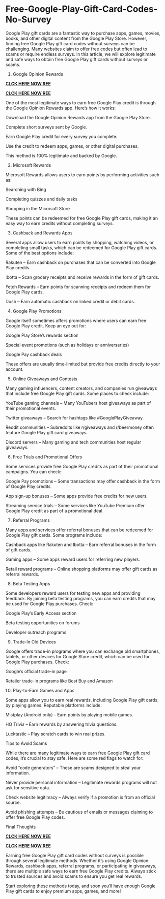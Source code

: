 # Free-Google-Play-Gift-Card-Codes-No-Survey
Google Play gift cards are a fantastic way to purchase apps, games, movies, books, and other digital content from the Google Play Store. However, finding free Google Play gift card codes without surveys can be challenging. Many websites claim to offer free codes but often lead to scams or require endless surveys. In this article, we will explore legitimate and safe ways to obtain free Google Play gift cards without surveys or scams.

1. Google Opinion Rewards

**[CLCK HERE NOW REE](https://tinyurl.com/google-paly-2025)**

**[CLCK HERE NOW REE](https://tinyurl.com/google-paly-2025)**

One of the most legitimate ways to earn free Google Play credit is through the Google Opinion Rewards app. Here’s how it works:

Download the Google Opinion Rewards app from the Google Play Store.

Complete short surveys sent by Google.

Earn Google Play credit for every survey you complete.

Use the credit to redeem apps, games, or other digital purchases.

This method is 100% legitimate and backed by Google.

2. Microsoft Rewards

Microsoft Rewards allows users to earn points by performing activities such as:

Searching with Bing

Completing quizzes and daily tasks

Shopping in the Microsoft Store

These points can be redeemed for free Google Play gift cards, making it an easy way to earn credits without completing surveys.

3. Cashback and Rewards Apps

Several apps allow users to earn points by shopping, watching videos, or completing small tasks, which can be redeemed for Google Play gift cards. Some of the best options include:

Rakuten – Earn cashback on purchases that can be converted into Google Play credits.

Ibotta – Scan grocery receipts and receive rewards in the form of gift cards.

Fetch Rewards – Earn points for scanning receipts and redeem them for Google Play cards.

Dosh – Earn automatic cashback on linked credit or debit cards.

4. Google Play Promotions

Google itself sometimes offers promotions where users can earn free Google Play credit. Keep an eye out for:

Google Play Store’s rewards section

Special event promotions (such as holidays or anniversaries)

Google Pay cashback deals

These offers are usually time-limited but provide free credits directly to your account.

5. Online Giveaways and Contests

Many gaming influencers, content creators, and companies run giveaways that include free Google Play gift cards. Some places to check include:

YouTube gaming channels – Many YouTubers host giveaways as part of their promotional events.

Twitter giveaways – Search for hashtags like #GooglePlayGiveaway.

Reddit communities – Subreddits like r/giveaways and r/beermoney often feature Google Play gift card giveaways.

Discord servers – Many gaming and tech communities host regular giveaways.

6. Free Trials and Promotional Offers

Some services provide free Google Play credits as part of their promotional campaigns. You can check:

Google Pay promotions – Some transactions may offer cashback in the form of Google Play credits.

App sign-up bonuses – Some apps provide free credits for new users.

Streaming service trials – Some services like YouTube Premium offer Google Play credit as part of a promotional deal.

7. Referral Programs

Many apps and services offer referral bonuses that can be redeemed for Google Play gift cards. Some programs include:

Cashback apps like Rakuten and Ibotta – Earn referral bonuses in the form of gift cards.

Gaming apps – Some apps reward users for referring new players.

Retail reward programs – Online shopping platforms may offer gift cards as referral rewards.

8. Beta Testing Apps

Some developers reward users for testing new apps and providing feedback. By joining beta testing programs, you can earn credits that may be used for Google Play purchases. Check:

Google Play’s Early Access section

Beta testing opportunities on forums

Developer outreach programs

9. Trade-In Old Devices

Google offers trade-in programs where you can exchange old smartphones, tablets, or other devices for Google Store credit, which can be used for Google Play purchases. Check:

Google’s official trade-in page

Retailer trade-in programs like Best Buy and Amazon

10. Play-to-Earn Games and Apps

Some apps allow you to earn real rewards, including Google Play gift cards, by playing games. Reputable platforms include:

Mistplay (Android only) – Earn points by playing mobile games.

HQ Trivia – Earn rewards by answering trivia questions.

Lucktastic – Play scratch cards to win real prizes.

Tips to Avoid Scams

While there are many legitimate ways to earn free Google Play gift card codes, it’s crucial to stay safe. Here are some red flags to watch for:

Avoid “code generators” – These are scams designed to steal your information.

Never provide personal information – Legitimate rewards programs will not ask for sensitive data.

Check website legitimacy – Always verify if a promotion is from an official source.

Avoid phishing attempts – Be cautious of emails or messages claiming to offer free Google Play codes.

Final Thoughts

**[CLCK HERE NOW REE](https://tinyurl.com/google-paly-2025)**

**[CLCK HERE NOW REE](https://tinyurl.com/google-paly-2025)**

Earning free Google Play gift card codes without surveys is possible through several legitimate methods. Whether it’s using Google Opinion Rewards, cashback apps, referral programs, or participating in giveaways, there are multiple safe ways to earn free Google Play credits. Always stick to trusted sources and avoid scams to ensure you get real rewards.

Start exploring these methods today, and soon you’ll have enough Google Play gift cards to enjoy premium apps, games, and more!
